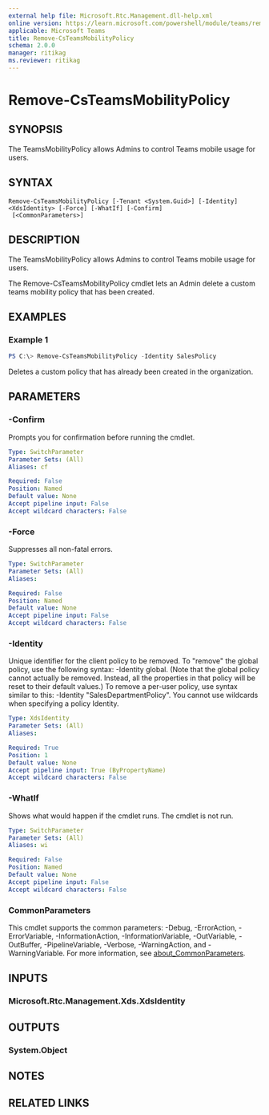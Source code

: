 ```yaml
---
external help file: Microsoft.Rtc.Management.dll-help.xml
online version: https://learn.microsoft.com/powershell/module/teams/remove-csteamsmobilitypolicy
applicable: Microsoft Teams
title: Remove-CsTeamsMobilityPolicy
schema: 2.0.0
manager: ritikag
ms.reviewer: ritikag
---
```



# Remove-CsTeamsMobilityPolicy

## SYNOPSIS
The TeamsMobilityPolicy allows Admins to control Teams mobile usage for users.  

## SYNTAX

```
Remove-CsTeamsMobilityPolicy [-Tenant <System.Guid>] [-Identity] <XdsIdentity> [-Force] [-WhatIf] [-Confirm]
 [<CommonParameters>]
```

## DESCRIPTION
The TeamsMobilityPolicy allows Admins to control Teams mobile usage for users. 

The Remove-CsTeamsMobilityPolicy cmdlet lets an Admin delete a custom teams mobility policy that has been created. 

## EXAMPLES

### Example 1
```powershell
PS C:\> Remove-CsTeamsMobilityPolicy -Identity SalesPolicy
```

Deletes a custom policy that has already been created in the organization.

## PARAMETERS

### -Confirm
Prompts you for confirmation before running the cmdlet.

```yaml
Type: SwitchParameter
Parameter Sets: (All)
Aliases: cf

Required: False
Position: Named
Default value: None
Accept pipeline input: False
Accept wildcard characters: False
```

### -Force
Suppresses all non-fatal errors.

```yaml
Type: SwitchParameter
Parameter Sets: (All)
Aliases:

Required: False
Position: Named
Default value: None
Accept pipeline input: False
Accept wildcard characters: False
```

### -Identity
Unique identifier for the client policy to be removed. To "remove" the global policy, use the following syntax: -Identity global. (Note that the global policy cannot actually be removed. Instead, all the properties in that policy will be reset to their default values.) To remove a per-user policy, use syntax similar to this: -Identity "SalesDepartmentPolicy". You cannot use wildcards when specifying a policy Identity.

```yaml
Type: XdsIdentity
Parameter Sets: (All)
Aliases:

Required: True
Position: 1
Default value: None
Accept pipeline input: True (ByPropertyName)
Accept wildcard characters: False
```

### -WhatIf
Shows what would happen if the cmdlet runs.
The cmdlet is not run.

```yaml
Type: SwitchParameter
Parameter Sets: (All)
Aliases: wi

Required: False
Position: Named
Default value: None
Accept pipeline input: False
Accept wildcard characters: False
```

### CommonParameters
This cmdlet supports the common parameters: -Debug, -ErrorAction, -ErrorVariable, -InformationAction, -InformationVariable, -OutVariable, -OutBuffer, -PipelineVariable, -Verbose, -WarningAction, and -WarningVariable. For more information, see [about_CommonParameters](http://go.microsoft.com/fwlink/?LinkID=113216).

## INPUTS

### Microsoft.Rtc.Management.Xds.XdsIdentity

## OUTPUTS

### System.Object
## NOTES

## RELATED LINKS
